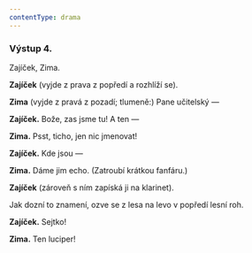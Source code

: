 ```yaml
---
contentType: drama
---
```


### Výstup 4.

Zajíček, Zima.

**Zajíček** (vyjde z prava z popředí a rozhlíží se).

**Zima** (vyjde z pravá z pozadí; tlumeně:) Pane učitelský —

**Zajíček.** Bože, zas jsme tu! A ten — 

**Zima.** Psst, ticho, jen nic jmenovat! 

**Zajíček.** Kde jsou —

**Zima.** Dáme jim echo. (Zatroubí krátkou fanfáru.)

**Zajíček** (zároveň s ním zapíská ji na klarinet).

Jak dozní to znamení, ozve se z lesa na levo v popředí lesní roh.

**Zajíček.** Sejtko! 

**Zima.** Ten luciper!
